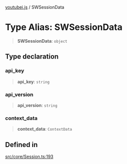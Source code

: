 [youtubei.js](../README.md) / SWSessionData

# Type Alias: SWSessionData

> **SWSessionData**: `object`

## Type declaration

### api\_key

> **api\_key**: `string`

### api\_version

> **api\_version**: `string`

### context\_data

> **context\_data**: `ContextData`

## Defined in

[src/core/Session.ts:193](https://github.com/LuanRT/YouTube.js/blob/4729016fb98e7045ee4043857be7eef780c01e35/src/core/Session.ts#L193)
